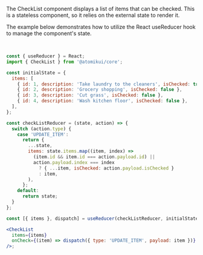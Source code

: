 The CheckList component displays a list of items that can be checked. This is a stateless component, so it relies on the external state to render it.

The example below demonstrates how to utilize the React useReducer hook to manage the component's state.

<br />

```jsx
const { useReducer } = React;
import { CheckList } from '@atomikui/core';

const initialState = {
  items: [
    { id: 1, description: 'Take laundry to the cleaners', isChecked: true },
    { id: 2, description: 'Grocery shopping', isChecked: false },
    { id: 3, description: 'Cut grass', isChecked: false },
    { id: 4, description: 'Wash kitchen floor', isChecked: false },
  ],
};

const checkListReducer = (state, action) => {
  switch (action.type) {
    case 'UPDATE_ITEM':
      return {
        ...state,
        items: state.items.map((item, index) =>
          (item.id && item.id === action.payload.id) ||
          action.payload.index === index
            ? { ...item, isChecked: action.payload.isChecked }
            : item,
        ),
      };
    default:
      return state;
  }
};

const [{ items }, dispatch] = useReducer(checkListReducer, initialState);

<CheckList
  items={items}
  onCheck={(item) => dispatch({ type: 'UPDATE_ITEM', payload: item })}
/>;
```
